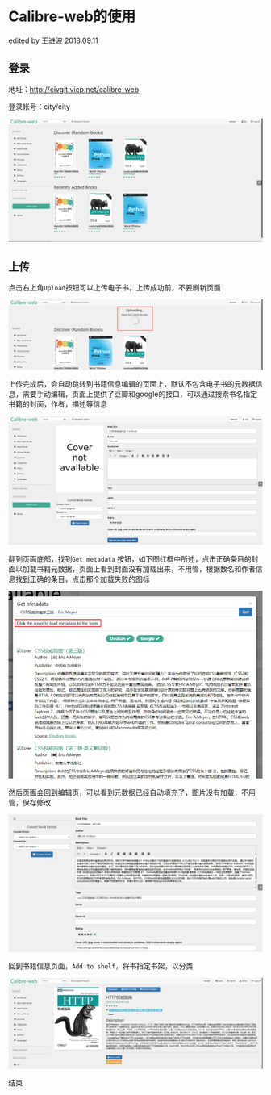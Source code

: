 # Calibre-web的使用

edited by 王进波 2018.09.11

## 登录

地址：http://civgit.vicp.net/calibre-web

登录帐号：city/city

![1536660521431](../imgs/1536660521431.png)

## 上传

点击右上角`Upload`按钮可以上传电子书，上传成功前，不要刷新页面

![1536660765394](../imgs/1536660765394.png)



 上传完成后，会自动跳转到书籍信息编辑的页面上，默认不包含电子书的元数据信息，需要手动编辑，页面上提供了豆瓣和google的接口，可以通过搜索书名指定书籍的封面，作者，描述等信息

![1536661016099](../imgs/1536661016099.png)



翻到页面底部，找到`Get metadata` 按钮，如下图红框中所述，点击正确条目的封面以加载书籍元数据，页面上看到封面没有加载出来，不用管，根据数名和作者信息找到正确的条目，点击那个加载失败的图标

![1536661170594](../imgs/1536661170594.png)



然后页面会回到编辑页，可以看到元数据已经自动填充了，图片没有加载，不用管，保存修改

![1536661267640](../imgs/1536661267640.png)



回到书籍信息页面，`Add to shelf`，将书指定书架，以分类

![1536661467737](../imgs/1536661467737.png)



结束